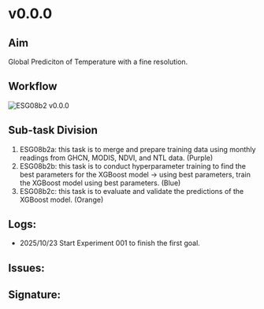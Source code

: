 # v0.0.0

## Aim
Global Prediciton of Temperature with a fine resolution.

## Workflow
![ESG08b2 v0.0.0](src/ESG08b2-v0.0.0.png)

## Sub-task Division
1. ESG08b2a: this task is to merge and prepare training data using monthly readings from GHCN, MODIS, NDVI, and NTL data. (Purple)
2. ESG08b2b: this task is to conduct hyperparameter training to find the best parameters for the XGBoost model -> using best parameters, train the XGBoost model using best parameters. (Blue)
3. ESG08b2c: this task is to evaluate and validate the predictions of the XGBoost model. (Orange)

## Logs:
- 2025/10/23
Start Experiment 001 to finish the first goal.
## Issues:

## Signature: